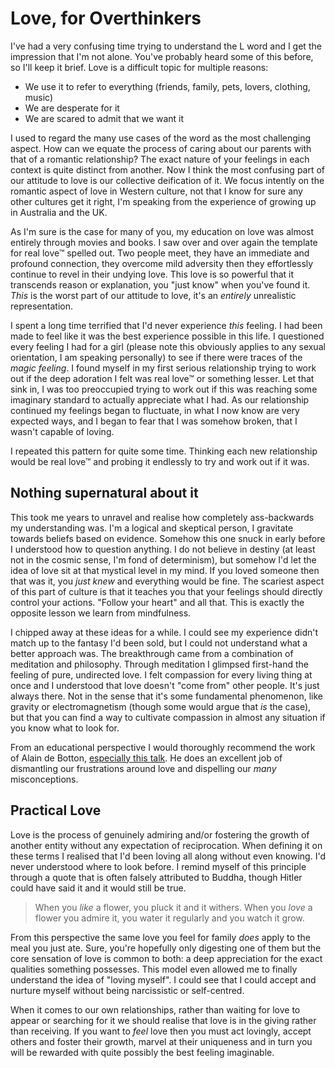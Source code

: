 # Love, for Overthinkers

I've had a very confusing time trying to understand the L word and I get the impression that I'm not alone. You've probably heard some of this before, so I'll keep it brief. Love is a difficult topic for multiple reasons:

* We use it to refer to everything \(friends, family, pets, lovers, clothing, music\)
* We are desperate for it
* We are scared to admit that we want it

I used to regard the many use cases of the word as the most challenging aspect. How can we equate the process of caring about our parents with that of a romantic relationship? The exact nature of your feelings in each context is quite distinct from another. Now I think the most confusing part of our attitude to love is our collective deification of it. We focus intently on the romantic aspect of love in Western culture, not that I know for sure any other cultures get it right, I'm speaking from the experience of growing up in Australia and the UK.

As I'm sure is the case for many of you, my education on love was almost entirely through movies and books. I saw over and over again the template for real love™ spelled out. Two people meet, they have an immediate and profound connection, they overcome mild adversity then they effortlessly continue to revel in their undying love. This love is so powerful that it transcends reason or explanation, you "just know" when you've found it. _This_ is the worst part of our attitude to love, it's an _entirely_ unrealistic representation.

I spent a long time terrified that I'd never experience _this_ feeling. I had been made to feel like it was the best experience possible in this life. I questioned every feeling I had for a girl \(please note this obviously applies to any sexual orientation, I am speaking personally\) to see if there were traces of the _magic feeling_. I found myself in my first serious relationship trying to work out if the deep adoration I felt was real love™ or something lesser. Let that sink in, I was too preoccupied trying to work out if this was reaching some imaginary standard to actually appreciate what I had. As our relationship continued my feelings began to fluctuate, in what I now know are very expected ways, and I began to fear that I was somehow broken, that I wasn't capable of loving.

I repeated this pattern for quite some time. Thinking each new relationship would be real love™ and probing it endlessly to try and work out if it was.

## Nothing supernatural about it

This took me years to unravel and realise how completely ass-backwards my understanding was. I'm a logical and skeptical person, I gravitate towards beliefs based on evidence. Somehow this one snuck in early before I understood how to question anything. I do not believe in destiny \(at least not in the cosmic sense, I'm fond of determinism\), but somehow I'd let the idea of love sit at that mystical level in my mind. If you loved someone then that was it, you _just knew_ and everything would be fine. The scariest aspect of this part of culture is that it teaches you that your feelings should directly control your actions. "Follow your heart" and all that. This is exactly the opposite lesson we learn from mindfulness.

I chipped away at these ideas for a while. I could see my experience didn't match up to the fantasy I'd been sold, but I could not understand what a better approach was. The breakthrough came from a combination of meditation and philosophy. Through meditation I glimpsed first-hand the feeling of pure, undirected love. I felt compassion for every living thing at once and I understood that love doesn't "come from" other people. It's just always there. Not in the sense that it's some fundamental phenomenon, like gravity or electromagnetism \(though some would argue that _is_ the case\), but that you can find a way to cultivate compassion in almost any situation if you know what to look for.

From an educational perspective I would thoroughly recommend the work of Alain de Botton, [especially this talk](https://www.youtube.com/watch?v=v-iUHlVazKk). He does an excellent job of dismantling our frustrations around love and dispelling our _many_ misconceptions.

## Practical Love

Love is the process of genuinely admiring and/or fostering the growth of another entity without any expectation of reciprocation. When defining it on these terms I realised that I'd been loving all along without even knowing. I'd never understood where to look before. I remind myself of this principle through a quote that is often falsely attributed to Buddha, though Hitler could have said it and it would still be true.

> When you _like_ a flower, you pluck it and it withers. When you _love_ a flower you admire it, you water it regularly and you watch it grow.

From this perspective the same love you feel for family _does_ apply to the meal you just ate. Sure, you're hopefully only digesting one of them but the core sensation of love is common to both: a deep appreciation for the exact qualities something possesses. This model even allowed me to finally understand the idea of "loving myself". I could see that I could accept and nurture myself without being narcissistic or self-centred.

When it comes to our own relationships, rather than waiting for love to appear or searching for it we should realise that love is in the giving rather than receiving. If you want to _feel_ love then you must act lovingly, accept others and foster their growth, marvel at their uniqueness and in turn you will be rewarded with quite possibly the best feeling imaginable.

